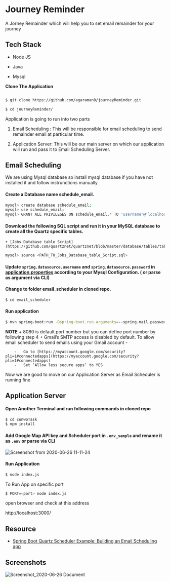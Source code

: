 # Journey Reminder

A Jorney Remainder which will help you to set email remainder for your journey

## Tech Stack

+ Node JS

+ Java

+ Mysql

**Clone The Application**

```bash 

$ git clone https://github.com/agaraman0/journeyReminder.git

$ cd journeyReminder/

```

Application is going to run into two parts 

1. Email Scheduling : This will be responsible for email scheduling to send remainder email at particular time. 

2. Application Server: This will be our main server on which our application will run and pass it to Email Scheduling Server.

## Email Scheduling

We are using Mysql database so install mysql database if you have not installed it and follow instrunctions manually

#### Create a Database name **schedule_email**. 

```bash
mysql> create database schedule_email;
mysql> use schedule_email;
mysql> GRANT ALL PRIVILEGES ON schedule_email.* TO 'username'@'localhost';
```

#### Download the following SQL script and run it in your MySQL database to create all the Quartz specific tables.

	+ [Jobs Database table Script](https://github.com/quartznet/quartznet/blob/master/database/tables/tables_mysql_innodb.sql)

```bash
mysql> source <PATH_TO_Jobs_Database_table_Script.sql> 
``` 

#### Update `spring.datasource.username` and `spring.datasource.password` in [application.properties](/email-scheduler/src/main/resources/application.properties) according to your Mysql Configuration. ( or parse as argument via CLI)

####  Change to folder **email_scheduler** in cloned repo.

```bash
$ cd email_scheduler
``` 

####  **Run application**

```bash
$ mvn spring-boot:run -Dspring-boot.run.arguments=--spring.mail.password=<password>,--spring.mail.username=<email>
```

**NOTE**
    +  8080 is default port number but you can define port number by following step 4
    + Gmail’s SMTP access is disabled by default. To allow email scheduler to send emails using your Gmail account -

        -   Go to [https://myaccount.google.com/security?pli=1#connectedapps](https://myaccount.google.com/security?pli=1#connectedapps)
        -   Set ‘Allow less secure apps’ to YES


Now we are good to move on our Application Server as Email Scheduler is running fine

## Application Server

#### Open Another Terminal and run following commands in cloned repo 

```bash
$ cd conwoTask
$ npm install
```

#### Add Google Map API key and Scheduler port in `.env_sample` and rename it as `.env` or parse via CLI

![Screenshot from 2020-06-26 11-11-24](https://user-images.githubusercontent.com/29687692/85826827-9e801300-b7a2-11ea-8d21-1f9c044d10e5.png)

#### **Run Application**

```bash
$ node index.js
```
To Run App on specific port 

```bash
$ PORT=<port> node index.js
```

open browser and check at this address

http://localhost:3000/



## Resource
+ [Spring Boot Quartz Scheduler Example: Building an Email Scheduling app](https://www.callicoder.com/spring-boot-quartz-scheduler-email-scheduling-example/)



## Screenshots

![Screenshot_2020-06-26 Document](https://user-images.githubusercontent.com/29687692/85827439-ef443b80-b7a3-11ea-8415-e19a688079d9.png)

